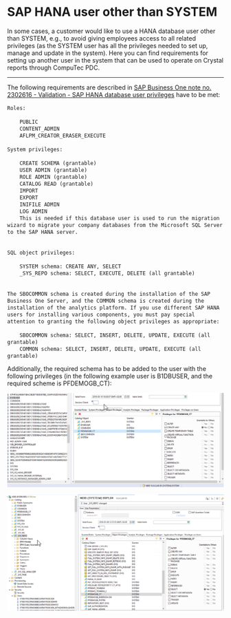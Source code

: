 # SAP HANA user other than SYSTEM

In some cases, a customer would like to use a HANA database user other than SYSTEM, e.g., to avoid giving employees access to all related privileges (as the SYSTEM user has all the privileges needed to set up, manage and update in the system). Here you can find requirements for setting up another user in the system that can be used to operate on Crystal reports through CompuTec PDC.

---

The following requirements are described in [SAP Business One note no. 2302616 - Validation - SAP HANA database user privileges](https://connect.computec.pl/download/attachments/233506987/2302616_E_20190607.pdf?version=1&modificationDate=1649077528287&api=v2) have to be met:

```
Roles:

    PUBLIC
    CONTENT_ADMIN
    AFLPM_CREATOR_ERASER_EXECUTE

System privileges:

    CREATE SCHEMA (grantable)
    USER ADMIN (grantable)
    ROLE ADMIN (grantable)
    CATALOG READ (grantable)
    IMPORT
    EXPORT
    INIFILE ADMIN
    LOG ADMIN
    This is needed if this database user is used to run the migration wizard to migrate your company databases from the Microsoft SQL Server to the SAP HANA server.


SQL object privileges:

    SYSTEM schema: CREATE ANY, SELECT
    _SYS_REPO schema: SELECT, EXECUTE, DELETE (all grantable)


The SBOCOMMON schema is created during the installation of the SAP Business One Server, and the COMMON schema is created during the installation of the analytics platform. If you use different SAP HANA users for installing various components, you must pay special attention to granting the following object privileges as appropriate:

    SBOCOMMON schema: SELECT, INSERT, DELETE, UPDATE, EXECUTE (all grantable)
    COMMON schema: SELECT, INSERT, DELETE, UPDATE, EXECUTE (all grantable)
```

Additionally, the required schema has to be added to the user with the following privileges (in the following example user is B1DBUSER, and the required scheme is PFDEMOGB_CT):

![Other User](./media/pdc-other-user.png)

![Other User](./media/pdc-other-user-2.png)


